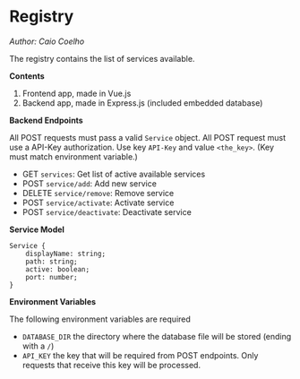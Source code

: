 # Registry

_Author: Caio Coelho_

The registry contains the list of services available.

**Contents**

1. Frontend app, made in Vue.js
2. Backend app, made in Express.js (included embedded database)

**Backend Endpoints**

All POST requests must pass a valid `Service` object.
All POST request must use a API-Key authorization. Use key `API-Key` and value `<the_key>`. (Key must match environment variable.)

- GET `services`: Get list of active available services
- POST `service/add`: Add new service
- DELETE `service/remove`: Remove service
- POST `service/activate`: Activate service
- POST `service/deactivate`: Deactivate service

**Service Model**

    Service {
        displayName: string;
        path: string;
        active: boolean;
        port: number;
    }

**Environment Variables**

The following environment variables are required

- `DATABASE_DIR` the directory where the database file will be stored (ending with a `/`)
- `API_KEY` the key that will be required from POST endpoints. Only requests that receive this key will be processed.
